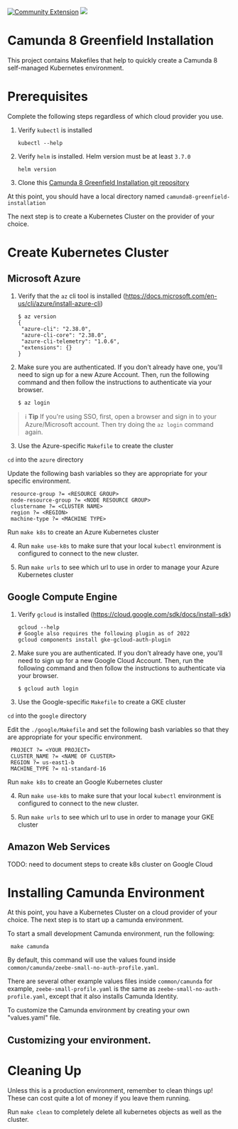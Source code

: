[![Community Extension](https://img.shields.io/badge/Community%20Extension-An%20open%20source%20community%20maintained%20project-FF4700)](https://github.com/camunda-community-hub/community)
[![](https://img.shields.io/badge/Lifecycle-Incubating-blue)](https://github.com/Camunda-Community-Hub/community/blob/main/extension-lifecycle.md#incubating-)

# Camunda 8 Greenfield Installation

This project contains Makefiles that help to quickly create a Camunda 8 self-managed Kubernetes environment.

# Prerequisites

Complete the following steps regardless of which cloud provider you use.  

1. Verify `kubectl` is installed

       kubectl --help

2. Verify `helm` is installed. Helm version must be at least `3.7.0`

       helm version

3. Clone this [Camunda 8 Greenfield Installation git repository](https://github.com/camunda-community-hub/camunda8-greenfield-installation)

At this point, you should have a local directory named `camunda8-greenfield-installation`

The next step is to create a Kubernetes Cluster on the provider of your choice.

# Create Kubernetes Cluster

## Microsoft Azure

1. Verify that the `az` cli tool is installed (https://docs.microsoft.com/en-us/cli/azure/install-azure-cli)

       $ az version
       {
        "azure-cli": "2.38.0",
        "azure-cli-core": "2.38.0",
        "azure-cli-telemetry": "1.0.6",
        "extensions": {}
       }

2. Make sure you are authenticated. If you don't already have one, you'll need to sign up for a new
   Azure Account. Then, run the following command and then follow the instructions to authenticate via your browser.

       $ az login

> :information_source: **Tip** If you're using SSO, first, open a browser and sign in to your Azure/Microsoft account.
> Then try doing the `az login` command again.

3. Use the Azure-specific `Makefile` to create the cluster

`cd` into the `azure` directory

Update the following bash variables so they are appropriate for your specific environment. 

     resource-group ?= <RESOURCE GROUP>
     node-resource-group ?= <NODE RESOURCE GROUP>
     clustername ?= <CLUSTER NAME>
     region ?= <REGION>
     machine-type ?= <MACHINE TYPE>

Run `make k8s` to create an Azure Kubernetes cluster

4. Run `make use-k8s` to make sure that your local `kubectl` environment is configured to connect to the new cluster.

5. Run `make urls` to see which url to use in order to manage your Azure Kubernetes cluster

## Google Compute Engine

1. Verify `gcloud` is installed (https://cloud.google.com/sdk/docs/install-sdk)

       gcloud --help
       # Google also requires the following plugin as of 2022
       gcloud components install gke-gcloud-auth-plugin

2. Make sure you are authenticated. If you don't already have one, you'll need to sign up for a new
   Google Cloud Account. Then, run the following command and then follow the instructions to authenticate via your browser.

       $ gcloud auth login

3. Use the Google-specific `Makefile` to create a GKE cluster

`cd` into the `google` directory

Edit the `./google/Makefile` and set the following bash variables so that they are appropriate for your specific environment.

     PROJECT ?= <YOUR PROJECT>
     CLUSTER_NAME ?= <NAME OF CLUSTER>
     REGION ?= us-east1-b
     MACHINE_TYPE ?= n1-standard-16

Run `make k8s` to create an Google Kubernetes cluster

4. Run `make use-k8s` to make sure that your local `kubectl` environment is configured to connect to the new cluster.

5. Run `make urls` to see which url to use in order to manage your GKE cluster

## Amazon Web Services

TODO: need to document steps to create k8s cluster on Google Cloud

# Installing Camunda Environment

At this point, you have a Kubernetes Cluster on a cloud provider of your choice. The next step is to start up a camunda
environment. 

To start a small development Camunda environment, run the following: 

     make camunda

By default, this command will use the values found inside `common/camunda/zeebe-small-no-auth-profile.yaml`.

There are several other example values files inside `common/camunda` for example, `zeebe-small-profile.yaml` is the same
as `zeebe-small-no-auth-profile.yaml`, except that it also installs Camunda Identity. 

To customize the Camunda environment by creating your own "values.yaml" file. 

## Customizing your environment. 

# Cleaning Up

Unless this is a production environment, remember to clean things up! These can cost quite a lot of money if you leave them running. 

Run `make clean` to completely delete all kubernetes objects as well as the cluster.




